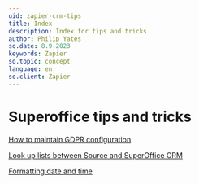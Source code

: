 ```yaml
---
uid: zapier-crm-tips
title: Index
description: Index for tips and tricks
author: Philip Yates
so.date: 8.9.2023
keywords: Zapier
so.topic: concept
language: en
so.client: Zapier
---
```


# Superoffice tips and tricks

[How to maintain GDPR configuration](gdpr.md)

[Look up lists between Source and SuperOffice CRM](listsource.md)

[Formatting date and time](datetime.md)